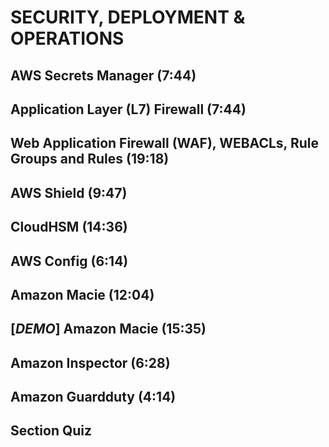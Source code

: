 # SECURITY, DEPLOYMENT & OPERATIONS

## AWS Secrets Manager (7:44)

## Application Layer (L7) Firewall (7:44)

## Web Application Firewall (WAF), WEBACLs, Rule Groups and Rules (19:18)

## AWS Shield (9:47)

## CloudHSM (14:36)

## AWS Config (6:14)

## Amazon Macie (12:04)

## [_DEMO_] Amazon Macie (15:35)

## Amazon Inspector (6:28)

## Amazon Guardduty (4:14)

## Section Quiz
